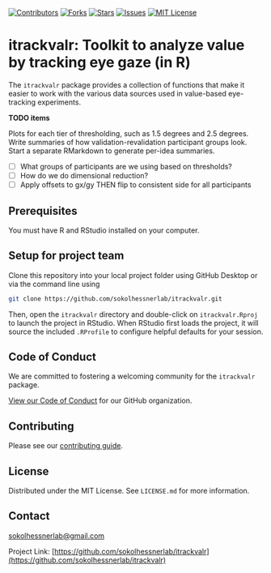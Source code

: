 <!--
*** We're using markdown "reference style" links for readability.
*** Reference links are enclosed in brackets [ ] instead of parentheses ( ).
*** TODO: See the bottom of this document for the declaration of the reference variables
*** for contributors-url, forks-url, etc. Alternative option for links:
*** https://www.markdownguide.org/basic-syntax/#reference-style-links
-->
[![Contributors][contributors-shield]][contributors-url]
[![Forks][forks-shield]][forks-url]
[![Stars][stars-shield]][stars-url]
[![Issues][issues-shield]][issues-url]
[![MIT License][license-shield]][license-url]

# itrackvalr: Toolkit to analyze value by tracking eye gaze (in R)

The `itrackvalr` package provides a collection of functions that make it easier to work with the various data sources used in value-based eye-tracking experiments.

**TODO items**

Plots for each tier of thresholding, such as 1.5 degrees and 2.5 degrees. Write
summaries of how validation-revalidation participant groups look. Start a separate RMarkdown to generate per-idea summaries.

- [ ] What groups of participants are we using based on thresholds?
- [ ] How do we do dimensional reduction?
- [ ] Apply offsets to gx/gy THEN flip to consistent side for all participants

## Prerequisites

You must have R and RStudio installed on your computer.

## Setup for project team

Clone this repository into your local project folder using GitHub Desktop or via the command line using

```sh
git clone https://github.com/sokolhessnerlab/itrackvalr.git
```

Then, open the `itrackvalr` directory and double-click on `itrackvalr.Rproj` to launch the project in RStudio. When RStudio first loads the project, it will source the included `.RProfile` to configure helpful defaults for your session.

## Code of Conduct

We are committed to fostering a welcoming community for the `itrackvalr` package.

[View our Code of Conduct](https://github.com/sokolhessnerlab/.github/tree/main/CODE_OF_CONDUCT.md) for our GitHub organization.

<!-- TODO: CONTRIBUTING -->
## Contributing

Please see our [contributing guide](./.github/CONTRIBUTING.md).

<!-- LICENSE -->
## License

Distributed under the MIT License. See `LICENSE.md` for more information.

<!-- CONTACT -->
## Contact

sokolhessnerlab@gmail.com

Project Link: [https://github.com/sokolhessnerlab/itrackvalr](https://github.com/sokolhessnerlab/itrackvalr)

<!-- ACKNOWLEDGMENTS -->
<!-- ## Acknowledgments -->

<!-- MARKDOWN LINKS & IMAGES -->
<!-- https://www.markdownguide.org/basic-syntax/#reference-style-links -->
[contributors-shield]: https://img.shields.io/github/contributors/sokolhessnerlab/itrackvalr?style=for-the-badge
[contributors-url]: https://github.com/sokolhessnerlab/itrackvalr/graphs/contributors
[forks-shield]: https://img.shields.io/github/forks/sokolhessnerlab/itrackvalr?style=for-the-badge
[forks-url]: https://github.com/staryourlab/itrackvalr/network/members
[stars-shield]: https://img.shields.io/github/stars/sokolhessnerlab/itrackvalr?style=for-the-badge
[stars-url]: https://github.com/staryourlab/itrackvalr/stargazers
[issues-shield]: https://img.shields.io/github/issues/sokolhessnerlab/itrackvalr?style=for-the-badge
[issues-url]: https://github.com/staryourlab/itrackvalr/issues
[license-shield]: https://img.shields.io/github/license/sokolhessnerlab/itrackvalr?style=for-the-badge
[license-url]: https://github.com/sokolhessnerlab/itrackvalr/blob/main/LICENSE.md

